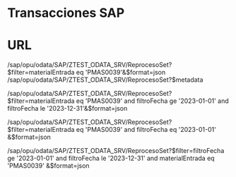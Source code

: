 # Transacciones SAP



# URL

/sap/opu/odata/SAP/ZTEST_ODATA_SRV/ReprocesoSet?$filter=materialEntrada eq 'PMAS0039'&$format=json
/sap/opu/odata/SAP/ZTEST_ODATA_SRV/ReprocesoSet?$metadata

/sap/opu/odata/SAP/ZTEST_ODATA_SRV/ReprocesoSet?$filter=materialEntrada eq 'PMAS0039' and filtroFecha ge '2023-01-01' and filtroFecha le '2023-12-31'&$format=json


/sap/opu/odata/SAP/ZTEST_ODATA_SRV/ReprocesoSet?$filter=materialEntrada eq 'PMAS0039' and filtroFecha eq '2023-01-01' &$format=json


/sap/opu/odata/SAP/ZTEST_ODATA_SRV/ReprocesoSet?$filter=filtroFecha ge '2023-01-01' and filtroFecha le '2023-12-31' and materialEntrada eq 'PMAS0039' &$format=json